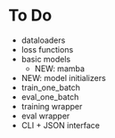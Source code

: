 # To Do
- dataloaders
- loss functions
- basic models
  - NEW: mamba
- NEW: model initializers
- train_one_batch
- eval_one_batch
- training wrapper
- eval wrapper
- CLI + JSON interface
